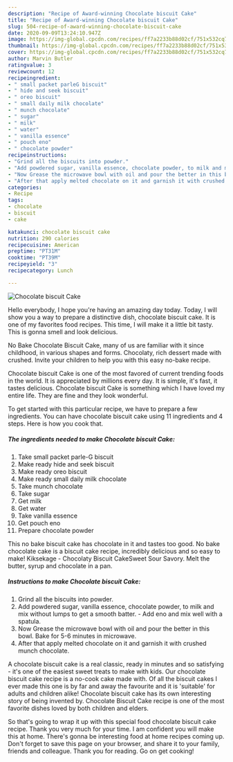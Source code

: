 ```yaml
---
description: "Recipe of Award-winning Chocolate biscuit Cake"
title: "Recipe of Award-winning Chocolate biscuit Cake"
slug: 504-recipe-of-award-winning-chocolate-biscuit-cake
date: 2020-09-09T13:24:10.947Z
image: https://img-global.cpcdn.com/recipes/ff7a2233b88d02cf/751x532cq70/chocolate-biscuit-cake-recipe-main-photo.jpg
thumbnail: https://img-global.cpcdn.com/recipes/ff7a2233b88d02cf/751x532cq70/chocolate-biscuit-cake-recipe-main-photo.jpg
cover: https://img-global.cpcdn.com/recipes/ff7a2233b88d02cf/751x532cq70/chocolate-biscuit-cake-recipe-main-photo.jpg
author: Marvin Butler
ratingvalue: 3
reviewcount: 12
recipeingredient:
- " small packet parleG biscuit"
- " hide and seek biscuit"
- " oreo biscuit"
- " small daily milk chocolate"
- " munch chocolate"
- " sugar"
- " milk"
- " water"
- " vanilla essence"
- " pouch eno"
- " chocolate powder"
recipeinstructions:
- "Grind all the biscuits into powder."
- "Add powdered sugar, vanilla essence, chocolate powder, to milk and mix without lumps to get a smooth batter.  Add eno and mix well with a spatula."
- "Now Grease the microwave bowl with oil and pour the better in this bowl. Bake for 5-6 minutes in microwave."
- "After that apply melted chocolate on it and garnish it with crushed munch chocolate."
categories:
- Recipe
tags:
- chocolate
- biscuit
- cake

katakunci: chocolate biscuit cake 
nutrition: 290 calories
recipecuisine: American
preptime: "PT31M"
cooktime: "PT39M"
recipeyield: "3"
recipecategory: Lunch

---
```



![Chocolate biscuit Cake](https://img-global.cpcdn.com/recipes/ff7a2233b88d02cf/751x532cq70/chocolate-biscuit-cake-recipe-main-photo.jpg)

Hello everybody, I hope you're having an amazing day today. Today, I will show you a way to prepare a distinctive dish, chocolate biscuit cake. It is one of my favorites food recipes. This time, I will make it a little bit tasty. This is gonna smell and look delicious.

No Bake Chocolate Biscuit Cake, many of us are familiar with it since childhood, in various shapes and forms. Chocolaty, rich dessert made with crushed. Invite your children to help you with this easy no-bake recipe.

Chocolate biscuit Cake is one of the most favored of current trending foods in the world. It is appreciated by millions every day. It is simple, it's fast, it tastes delicious. Chocolate biscuit Cake is something which I have loved my entire life. They are fine and they look wonderful.


To get started with this particular recipe, we have to prepare a few ingredients. You can have chocolate biscuit cake using 11 ingredients and 4 steps. Here is how you cook that.

<!--inarticleads1-->

##### The ingredients needed to make Chocolate biscuit Cake:

1. Take  small packet parle-G biscuit
1. Make ready  hide and seek biscuit
1. Make ready  oreo biscuit
1. Make ready  small daily milk chocolate
1. Take  munch chocolate
1. Take  sugar
1. Get  milk
1. Get  water
1. Take  vanilla essence
1. Get  pouch eno
1. Prepare  chocolate powder


This no bake biscuit cake has chocolate in it and tastes too good. No bake chocolate cake is a biscuit cake recipe, incredibly delicious and so easy to make! Kiksekage - Chocolaty Biscuit CakeSweet Sour Savory. Melt the butter, syrup and chocolate in a pan. 

<!--inarticleads2-->

##### Instructions to make Chocolate biscuit Cake:

1. Grind all the biscuits into powder.
1. Add powdered sugar, vanilla essence, chocolate powder, to milk and mix without lumps to get a smooth batter.  - Add eno and mix well with a spatula.
1. Now Grease the microwave bowl with oil and pour the better in this bowl. Bake for 5-6 minutes in microwave.
1. After that apply melted chocolate on it and garnish it with crushed munch chocolate.


A chocolate biscuit cake is a real classic, ready in minutes and so satisfying - it&#39;s one of the easiest sweet treats to make with kids. Our chocolate biscuit cake recipe is a no-cook cake made with. Of all the biscuit cakes I ever made this one is by far and away the favourite and it is &#39;suitable&#39; for adults and children alike! Chocolate biscuit cake has its own interesting story of being invented by. Chocolate Biscuit Cake recipe is one of the most favorite dishes loved by both children and elders. 

So that's going to wrap it up with this special food chocolate biscuit cake recipe. Thank you very much for your time. I am confident you will make this at home. There's gonna be interesting food at home recipes coming up. Don't forget to save this page on your browser, and share it to your family, friends and colleague. Thank you for reading. Go on get cooking!
